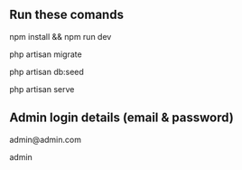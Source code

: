 ## Run these comands

<p>npm install && npm run dev</p>
<p>php artisan migrate</p>
<p>php artisan db:seed</p>
<p>php artisan serve</p>

## Admin login details (email & password)

<p>admin@admin.com</p>
<p>admin</p>
